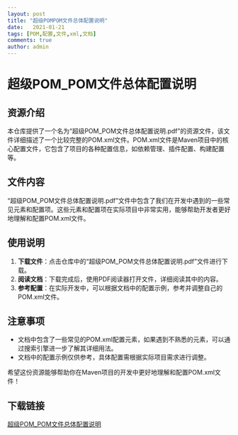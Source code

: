 ```yaml
---
layout: post
title: "超级POMPOM文件总体配置说明"
date:   2021-01-21
tags: [POM,配置,文件,xml,文档]
comments: true
author: admin
---
```

# 超级POM_POM文件总体配置说明

## 资源介绍

本仓库提供了一个名为“超级POM_POM文件总体配置说明.pdf”的资源文件，该文件详细描述了一个比较完整的POM.xml文件。POM.xml文件是Maven项目中的核心配置文件，它包含了项目的各种配置信息，如依赖管理、插件配置、构建配置等。

## 文件内容

“超级POM_POM文件总体配置说明.pdf”文件中包含了我们在开发中遇到的一些常见元素和配置项。这些元素和配置项在实际项目中非常实用，能够帮助开发者更好地理解和配置POM.xml文件。

## 使用说明

1. **下载文件**：点击仓库中的“超级POM_POM文件总体配置说明.pdf”文件进行下载。
2. **阅读文档**：下载完成后，使用PDF阅读器打开文件，详细阅读其中的内容。
3. **参考配置**：在实际开发中，可以根据文档中的配置示例，参考并调整自己的POM.xml文件。

## 注意事项

- 文档中包含了一些常见的POM.xml配置元素，如果遇到不熟悉的元素，可以通过搜索引擎进一步了解其详细用法。
- 文档中的配置示例仅供参考，具体配置需根据实际项目需求进行调整。

希望这份资源能够帮助你在Maven项目的开发中更好地理解和配置POM.xml文件！

## 下载链接

[超级POM_POM文件总体配置说明](https://pan.quark.cn/s/c9ababa26147)